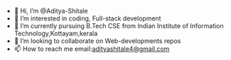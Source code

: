 - 👋 Hi, I’m @Aditya-Shitale
- 👀 I’m interested in coding, Full-stack development
- 🌱 I’m currently pursuing B.Tech CSE from Indian Institute of Information Technology,Kottayam,kerala
- 💞️ I’m looking to collaborate on Web-developments repos
- 📫 How to reach me email:adityashitale4@gmail.com

<!---
Aditya-Shitale/Aditya-Shitale is a ✨ special ✨ repository because its `README.md` (this file) appears on your GitHub profile.
You can click the Preview link to take a look at your changes.
--->
